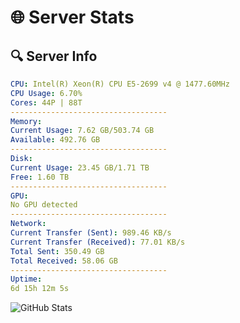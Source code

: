 # 🌐 Server Stats
## 🔍 Server Info
```yaml
CPU: Intel(R) Xeon(R) CPU E5-2699 v4 @ 1477.60MHz
CPU Usage: 6.70%
Cores: 44P | 88T
-----------------------------------
Memory:
Current Usage: 7.62 GB/503.74 GB
Available: 492.76 GB
-----------------------------------
Disk:
Current Usage: 23.45 GB/1.71 TB
Free: 1.60 TB
-----------------------------------
GPU:
No GPU detected
-----------------------------------
Network:
Current Transfer (Sent): 989.46 KB/s
Current Transfer (Received): 77.01 KB/s
Total Sent: 350.49 GB
Total Received: 58.06 GB
-----------------------------------
Uptime:
6d 15h 12m 5s
```
![GitHub Stats](https://img.shields.io/badge/Updated-2025-04-26_08:20:53-blue)